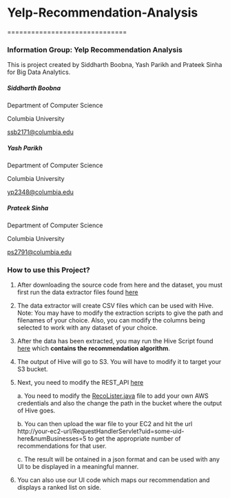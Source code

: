 # Yelp-Recommendation-Analysis
==============================

### Information Group: Yelp Recommendation Analysis

This is project created by Siddharth Boobna, Yash Parikh and Prateek Sinha for Big Data Analytics.

##### Siddharth Boobna

Department of Computer Science

Columbia University

ssb2171@columbia.edu


##### Yash Parikh

Department of Computer Science

Columbia University

yp2348@columbia.edu


##### Prateek Sinha

Department of Computer Science

Columbia University

ps2791@columbia.edu


### How to use this Project?

1. After downloading the source code from here and the dataset, you must first run the data extractor files found [here](./data_extractor)

2. The data extractor will create CSV files which can be used with Hive.
   Note: You may have to modify the extraction scripts to give the path and filenames of your choice. Also, you can modify the columns being selected to work with any dataset of your choice.

3. After the data has been extracted, you may run the Hive Script found [here](./hive_scripts) which __contains the recommendation algorithm__.

4. The output of Hive will go to S3. You will have to modify it to target your S3 bucket.

5. Next, you need to modify the REST_API [here](./rest_api/GetYelpRecos)

   a. You need to modify the [RecoLister.java](./rest_api/GetYelpRecos/src/org/bigdata/handlerequest/RecoLister.java) file to add your own AWS credentials and also the change the path in the bucket where the output of Hive goes.
   
   b. You can then upload the war file to your EC2 and hit the url http://your-ec2-url/RequestHandlerServlet?uid=some-uid-here&numBusinesses=5 to get the appropriate number of recommendations for that user.
   
   c. The result will be ontained in a json format and can be used with any UI to be displayed in a meaningful manner.
   
6. You can also use our UI code which maps our recommendation and displays a ranked list on side.
